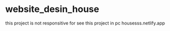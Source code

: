 # website_desin_house
this project is not responsitive
for see this project in pc  housesss.netlify.app
